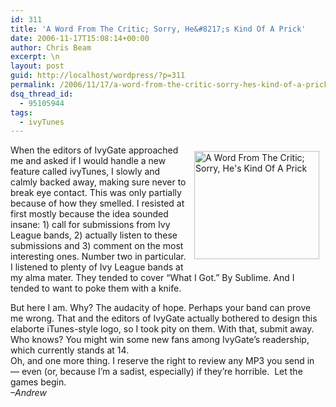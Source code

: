 ```yaml
---
id: 311
title: 'A Word From The Critic; Sorry, He&#8217;s Kind Of A Prick'
date: 2006-11-17T15:08:14+00:00
author: Chris Beam
excerpt: \n
layout: post
guid: http://localhost/wordpress/?p=311
permalink: /2006/11/17/a-word-from-the-critic-sorry-hes-kind-of-a-prick/
dsq_thread_id:
  - 95105944
tags:
  - ivyTunes
---
```

<img width="200" vspace="10" hspace="10" height="173" border="0" align="right" src="http://www.ivygateblog.com/wp-content/uploads/2006/11/ivytunes.jpg" alt="A Word From The Critic; Sorry, He's Kind Of A Prick" />When the editors of IvyGate approached me and asked if I would handle a new feature called ivyTunes, I slowly and calmly backed away, making sure never to break eye contact. This was only partially because of how they smelled. I resisted at first mostly because the idea sounded insane: 1) call for submissions from Ivy League bands, 2) actually listen to these submissions and 3) comment on the most interesting ones. Number two in particular. I listened to plenty of Ivy League bands at my alma mater. They tended to cover &#8220;What I Got.&#8221; By Sublime. And I tended to want to poke them with a knife.

<div>
  </p> 
  
  <div>
    But here I am. Why? The audacity of hope. Perhaps your band can prove me wrong. That and the editors of IvyGate actually bothered to design this elaborte iTunes-style logo, so I took pity on them. With that, submit away. Who knows? You might win some new fans among IvyGate&#8217;s readership, which currently stands at 14.
  </div>
  
  <div>
  </div>
  
  <div>
    Oh, and one more thing. I reserve the right to review any MP3 you send in &#8212; even (or, because I&#8217;m a sadist, especially) if they&#8217;re horrible.&nbsp; Let the games begin.
  </div>
  
  <div>
    <em>&#8211;Andrew</em>
  </div>
</div>